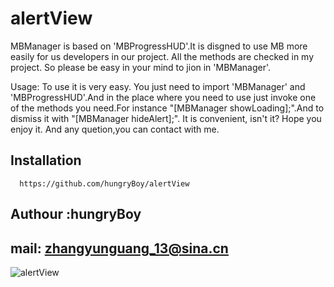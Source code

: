 # alertView
MBManager is based on 'MBProgressHUD'.It is disgned to use MB more easily for us developers in our project.
All the methods are checked in my project. So please be easy in your mind to jion in 'MBManager'.

Usage:
    To use it is very easy. You just need to import 'MBManager' and 'MBProgressHUD'.And in the place where you need to use just invoke one of the methods you need.For instance "[MBManager showLoading];".And to dismiss it with "[MBManager hideAlert];". It is convenient, isn't it?
Hope you enjoy it. And any quetion,you can contact with me.
## Installation
      https://github.com/hungryBoy/alertView
## Authour :hungryBoy

## mail:    zhangyunguang_13@sina.cn


![alertView](https://github.com/hungryBoy/alertView/blob/master/MBManager.gif)
